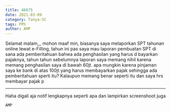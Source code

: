 ```yaml
---
title: 46675
date: 2021-03-09
category: Tanya-SC
tags: PPh
author: AMP
---
```


Selamat malam,,, mohon maaf min, biasanya saya melaporkan SPT tahunan online lewat e-Filling, tahun ini pas saya mau laporan pembuatan SPT di sana ada pemberitahuan bahwa ada penghasilan yang harus d bayarkan pajaknya, tahun tahun sebelumnya laporan saya memang nihil karena memang penghasilan saya di bawah 60jt. apa mungkin karena pinjaman saya ke bank di atas 100jt yang harus membayarkan pajak sehingga ada pemberitahuan sperti itu? Kalaupun memang benar seperti itu dan saya hrs membayar pajak p

---

Haha digali aja notif lengkapnya seperti apa dan lampirkan screenshoot juga

`AMP`
